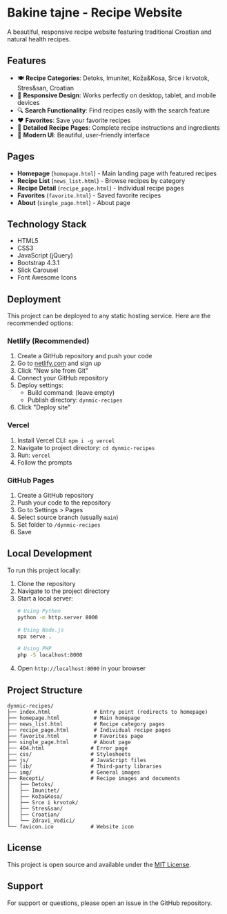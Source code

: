 # Bakine tajne - Recipe Website

A beautiful, responsive recipe website featuring traditional Croatian and natural health recipes.

## Features

- 🍽️ **Recipe Categories**: Detoks, Imunitet, Koža&Kosa, Srce i krvotok, Stres&san, Croatian
- 📱 **Responsive Design**: Works perfectly on desktop, tablet, and mobile devices
- 🔍 **Search Functionality**: Find recipes easily with the search feature
- ❤️ **Favorites**: Save your favorite recipes
- 📖 **Detailed Recipe Pages**: Complete recipe instructions and ingredients
- 🎨 **Modern UI**: Beautiful, user-friendly interface

## Pages

- **Homepage** (`homepage.html`) - Main landing page with featured recipes
- **Recipe List** (`news_list.html`) - Browse recipes by category
- **Recipe Detail** (`recipe_page.html`) - Individual recipe pages
- **Favorites** (`favorite.html`) - Saved favorite recipes
- **About** (`single_page.html`) - About page

## Technology Stack

- HTML5
- CSS3
- JavaScript (jQuery)
- Bootstrap 4.3.1
- Slick Carousel
- Font Awesome Icons

## Deployment

This project can be deployed to any static hosting service. Here are the recommended options:

### Netlify (Recommended)
1. Create a GitHub repository and push your code
2. Go to [netlify.com](https://netlify.com) and sign up
3. Click "New site from Git"
4. Connect your GitHub repository
5. Deploy settings:
   - Build command: (leave empty)
   - Publish directory: `dynmic-recipes`
6. Click "Deploy site"

### Vercel
1. Install Vercel CLI: `npm i -g vercel`
2. Navigate to project directory: `cd dynmic-recipes`
3. Run: `vercel`
4. Follow the prompts

### GitHub Pages
1. Create a GitHub repository
2. Push your code to the repository
3. Go to Settings > Pages
4. Select source branch (usually `main`)
5. Set folder to `/dynmic-recipes`
6. Save

## Local Development

To run this project locally:

1. Clone the repository
2. Navigate to the project directory
3. Start a local server:
   ```bash
   # Using Python
   python -m http.server 8000
   
   # Using Node.js
   npx serve .
   
   # Using PHP
   php -S localhost:8000
   ```
4. Open `http://localhost:8000` in your browser

## Project Structure

```
dynmic-recipes/
├── index.html              # Entry point (redirects to homepage)
├── homepage.html           # Main homepage
├── news_list.html          # Recipe category pages
├── recipe_page.html        # Individual recipe pages
├── favorite.html           # Favorites page
├── single_page.html        # About page
├── 404.html               # Error page
├── css/                   # Stylesheets
├── js/                    # JavaScript files
├── lib/                   # Third-party libraries
├── img/                   # General images
├── Recepti/               # Recipe images and documents
│   ├── Detoks/
│   ├── Imunitet/
│   ├── Koža&Kosa/
│   ├── Srce i krvotok/
│   ├── Stres&san/
│   ├── Croatian/
│   └── Zdravi_Vodici/
└── favicon.ico            # Website icon
```

## License

This project is open source and available under the [MIT License](LICENSE).

## Support

For support or questions, please open an issue in the GitHub repository. 